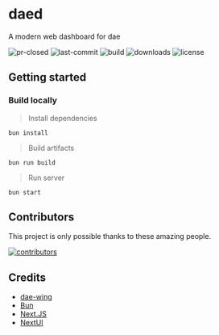 # daed

A modern web dashboard for dae

![pr-closed](https://img.shields.io/github/issues-pr-closed/daeuniverse/daed?style=for-the-badge)
![last-commit](https://img.shields.io/github/last-commit/daeuniverse/daed?style=for-the-badge)
![build](https://img.shields.io/github/actions/workflow/status/daeuniverse/daed/release.yml?style=for-the-badge)
![downloads](https://img.shields.io/github/downloads/daeuniverse/daed/total?style=for-the-badge)
![license](https://img.shields.io/github/license/daeuniverse/daed?style=for-the-badge)

## Getting started

### Build locally

> Install dependencies

```shell
bun install
```

> Build artifacts

```shell
bun run build
```

> Run server

```shell
bun start
```

## Contributors

This project is only possible thanks to these amazing people.

[![contributors](https://contrib.rocks/image?repo=daeuniverse/daed)](https://github.com/daeuniverse/daed/graphs/contributors)

## Credits

- [dae-wing](https://github.com/daeuniverse/dae-wing)
- [Bun](https://github.com/oven-sh/bun)
- [Next.JS](https://github.com/vercel/next.js)
- [NextUI](https://github.com/nextui-org/nextui)
